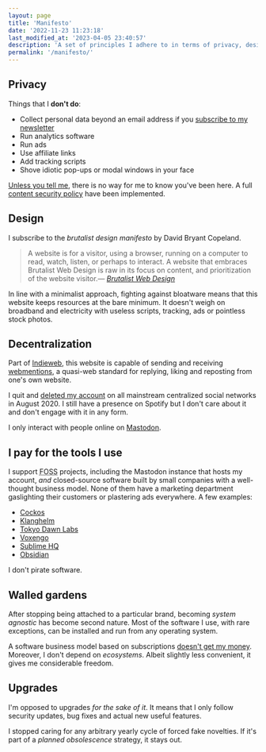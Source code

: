 ```yaml
---
layout: page
title: 'Manifesto'
date: '2022-11-23 11:23:18'
last_modified_at: '2023-04-05 23:40:57'
description: 'A set of principles I adhere to in terms of privacy, design, web architecture and the software I use.'
permalink: '/manifesto/'
---
```

## Privacy

Things that I **don't do**:

- Collect personal data beyond an email address if you [subscribe to my newsletter](/newsletter/)
- Run analytics software
- Run ads
- Use affiliate links
- Add tracking scripts
- Shove idiotic pop-ups or modal windows in your face

[Unless you tell me](/contact/), there is no way for me to know you've been here. A full [content security policy](https://simonesilvestroni.com/blog/content-security-policy/) have been implemented.

## Design

I subscribe to the _brutalist design manifesto_ by David Bryant Copeland.

> A website is for a visitor, using a browser, running on a computer to read, watch, listen, or perhaps to interact. A website that embraces Brutalist Web Design is raw in its focus on content, and prioritization of the website visitor.<cite>—&nbsp;[Brutalist Web Design](https://brutalist-web.design/)</cite>

In line with a minimalist approach, fighting against bloatware means that this website keeps resources at the bare minimum. It doesn't weigh on broadband and electricity with useless scripts, tracking, ads or pointless stock photos.

## Decentralization

Part of [Indieweb](https://indieweb.org/), this website is capable of sending and receiving [webmentions](https://alistapart.com/article/webmentions-enabling-better-communication-on-the-internet/), a quasi-web standard for replying, liking and reposting from one's own website.

I quit and [deleted my account](https://simonesilvestroni.com/blog/escape-from-social-media/) on all mainstream centralized social networks in August 2020. I still have a presence on Spotify but I don't care about it and don't engage with it in any form.

I only interact with people online on [Mastodon](https://indieweb.social/@m2m).

## I pay for the tools I use

I support <abbr title="Free and Open-Source Software">FOSS</abbr> projects, including the Mastodon instance that hosts my account, _and_ closed-source software built by small companies with a well-thought business model. None of them have a marketing department gaslighting their customers or plastering ads everywhere. A few examples:

- [Cockos](https://cockos.com/)
- [Klanghelm](https://klanghelm.com/contents/main.html)
- [Tokyo Dawn Labs](https://www.tokyodawn.net/tokyo-dawn-labs/)
- [Voxengo](https://www.voxengo.com/)
- [Sublime HQ](https://www.sublimehq.com/)
- [Obsidian](https://obsidian.md/)

I don't pirate software.

## Walled gardens

After stopping being attached to a particular brand, becoming _system agnostic_ has become second nature. Most of the software I use, with rare exceptions, can be installed and run from any operating system.

A software business model based on subscriptions [doesn't get my money](/blog/waves-switched-to-subscription-and-people-are-angry/). Moreover, I don't depend on _ecosystems_. Albeit slightly less convenient, it gives me considerable freedom.

## Upgrades

I'm opposed to upgrades _for the sake of it_. It means that I only follow security updates, bug fixes and actual new useful features.

I stopped caring for any arbitrary yearly cycle of forced fake novelties. If it's part of a _planned obsolescence_ strategy, it stays out.
